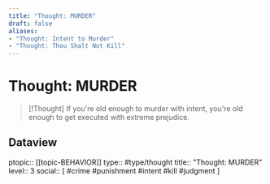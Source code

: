 ```yaml
---
title: "Thought: MURDER"
draft: false
aliases:
- "Thought: Intent to Murder"
- "Thought: Thou Shalt Not Kill"
---
```

# Thought: MURDER
> [!Thought]
> If you're old enough to murder with intent, you're old enough to get executed with extreme prejudice.

## Dataview
ptopic:: [[topic-BEHAVIOR]]
type:: #type/thought
title:: "Thought: MURDER"
level:: 3
social:: [ #crime #punishment #intent #kill #judgment ]